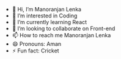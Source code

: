 - 👋 Hi, I’m Manoranjan Lenka
- 👀 I’m interested in Coding
- 🌱 I’m currently learning React
- 💞️ I’m looking to collaborate on Front-end
- 📫 How to reach me Manoranjan Lenka
- 😄 Pronouns: Aman
- ⚡ Fun fact: Cricket

<!---
manoranjaninfoviz/manoranjaninfoviz is a ✨ special ✨ repository because its `README.md` (this file) appears on your GitHub profile.
You can click the Preview link to take a look at your changes.
--->
